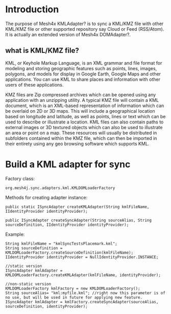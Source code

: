 # Introduction #

The purpose of Mesh4x KMLAdapter? is to sync a KML/KMZ file with other KML/KMZ file or other supported repository say Cloud or Feed (RSS/Atom). It is actually an extended version of Mesh4x DOMAdapter?.

## what is KML/KMZ file? ##

KML, or Keyhole Markup Language, is an XML grammar and file format for modeling and storing geographic features such as points, lines, images, polygons, and models for display in Google Earth, Google Maps and other applications. You can use KML to share places and information with other users of these applications.

KMZ files are Zip compressed archives which can be opened using any application with an unzipping utility. A typical KMZ file will contain a KML document, which is an XML-based representation of information which can be overlaid on 2D or 3D maps. This will include a geographical location based on longitude and latitude, as well as points, lines or text which can be used to describe or illustrate a location. KML files can also contain paths to external images or 3D textured objects which can also be used to illustrate an area or point on a map. These resources will usually be distributed in subfolders contained within the KMZ file, which can then be imported in their entirety using any geo browsing software which supports KML.

# Build a KML adapter for sync #

Factory class:
```
org.mesh4j.sync.adapters.kml.KMLDOMLoaderFactory
```

Methods for creating adapter instance:
```
public static ISyncAdapter createKMLAdapter(String kmlFileName, IIdentityProvider identityProvider);

public ISyncAdapter createSyncAdapter(String sourceAlias, String sourceDefinition, IIdentityProvider identityProvider);	
```

Example:
```
String kmlFileName = "kmlSyncTestsPlacemark.kml";
String sourceDefinition = KMLDOMLoaderFactory.createSourceDefinition(kmlFileName);
IIdentityProvider identityProvider = NullIdentityProvider.INSTANCE;

//static version
ISyncAdapter kmlAdapter = KMLDOMLoaderFactory.createKMLAdapter(kmlFileName, identityProvider);

//non-static version
KMLDOMLoaderFactory kmlFactory = new KMLDOMLoaderFactory();
String sourceAlias= "kml:myfile.kml"; //right now this parameter is of no use, but will be used in future for applying new feature.  
ISyncAdapter kmlAdapter = kmlFactory.createSyncAdapter(sourceAlias, sourceDefinition, identityProvider);

```